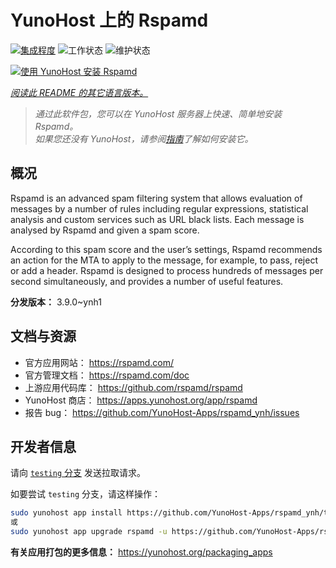 <!--
注意：此 README 由 <https://github.com/YunoHost/apps/tree/master/tools/readme_generator> 自动生成
请勿手动编辑。
-->

# YunoHost 上的 Rspamd

[![集成程度](https://dash.yunohost.org/integration/rspamd.svg)](https://ci-apps.yunohost.org/ci/apps/rspamd/) ![工作状态](https://ci-apps.yunohost.org/ci/badges/rspamd.status.svg) ![维护状态](https://ci-apps.yunohost.org/ci/badges/rspamd.maintain.svg)

[![使用 YunoHost 安装 Rspamd](https://install-app.yunohost.org/install-with-yunohost.svg)](https://install-app.yunohost.org/?app=rspamd)

*[阅读此 README 的其它语言版本。](./ALL_README.md)*

> *通过此软件包，您可以在 YunoHost 服务器上快速、简单地安装 Rspamd。*  
> *如果您还没有 YunoHost，请参阅[指南](https://yunohost.org/install)了解如何安装它。*

## 概况

Rspamd is an advanced spam filtering system that allows evaluation of messages by a number of rules including regular expressions, statistical analysis and custom services such as URL black lists. Each message is analysed by Rspamd and given a spam score.

According to this spam score and the user’s settings, Rspamd recommends an action for the MTA to apply to the message, for example, to pass, reject or add a header. Rspamd is designed to process hundreds of messages per second simultaneously, and provides a number of useful features.


**分发版本：** 3.9.0~ynh1
## 文档与资源

- 官方应用网站： <https://rspamd.com/>
- 官方管理文档： <https://rspamd.com/doc>
- 上游应用代码库： <https://github.com/rspamd/rspamd>
- YunoHost 商店： <https://apps.yunohost.org/app/rspamd>
- 报告 bug： <https://github.com/YunoHost-Apps/rspamd_ynh/issues>

## 开发者信息

请向 [`testing` 分支](https://github.com/YunoHost-Apps/rspamd_ynh/tree/testing) 发送拉取请求。

如要尝试 `testing` 分支，请这样操作：

```bash
sudo yunohost app install https://github.com/YunoHost-Apps/rspamd_ynh/tree/testing --debug
或
sudo yunohost app upgrade rspamd -u https://github.com/YunoHost-Apps/rspamd_ynh/tree/testing --debug
```

**有关应用打包的更多信息：** <https://yunohost.org/packaging_apps>
